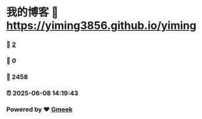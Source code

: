 # 我的博客 :link: https://yiming3856.github.io/yiming 
### :page_facing_up: [2](https://yiming3856.github.io/yiming/tag.html) 
### :speech_balloon: 0 
### :hibiscus: 2458 
### :alarm_clock: 2025-06-08 14:19:43 
### Powered by :heart: [Gmeek](https://github.com/Meekdai/Gmeek)
